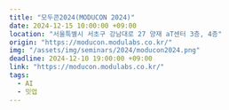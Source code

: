 ```yaml
---
title: "모두콘2024(MODUCON 2024)"
date: 2024-12-15 10:00:00 +09:00
location: "서울특별시 서초구 강남대로 27 양재 aT센터 3층, 4층"
origin: "https://moducon.modulabs.co.kr/"
img: "/assets/img/seminars/2024/moducon2024.png"
deadline: 2024-12-10 19:00:00 +09:00
link: "https://moducon.modulabs.co.kr/"
tags:
  - AI
  - 밋업
---
```

